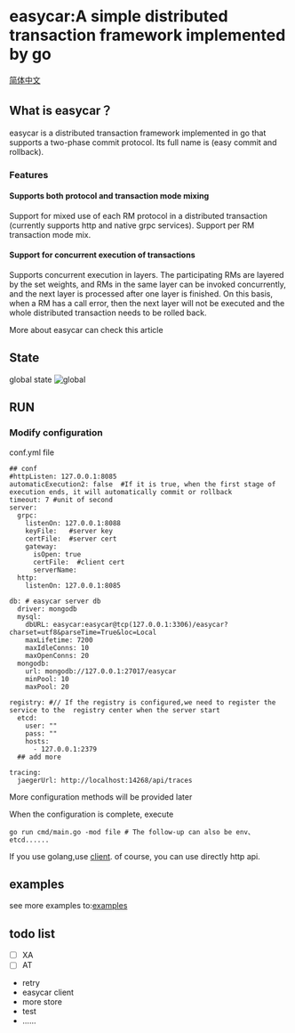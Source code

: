 # easycar:A simple distributed transaction framework implemented by go

[简体中文](https://github.com/wuqinqiang/easycar/blob/main/README_CN.md)
## What is easycar？

easycar is a distributed transaction framework implemented in go that supports a two-phase commit protocol. Its full name is (easy commit and rollback).

### Features

#### Supports both protocol and transaction mode mixing

Support for mixed use of each RM protocol in a distributed transaction (currently supports http and native grpc services). Support per RM transaction mode mix.

#### Support for concurrent execution of transactions

Supports concurrent execution in layers. The participating RMs are layered by the set weights, and RMs in the same layer can be invoked concurrently, and the next layer is processed after one layer is finished. On this basis, when a RM has a call error, then the next layer will not be executed and the whole distributed transaction needs to be rolled back.





More about easycar can check this article 



## State

global state
![global](https://cdn.syst.top/global.png)

## RUN

### Modify configuration
conf.yml file
```ymal
## conf
#httpListen: 127.0.0.1:8085
automaticExecution2: false  #If it is true, when the first stage of execution ends, it will automatically commit or rollback
timeout: 7 #unit of second
server:
  grpc:
    listenOn: 127.0.0.1:8088
    keyFile:   #server key
    certFile:  #server cert
    gateway:
      isOpen: true
      certFile:  #client cert
      serverName:
  http:
    listenOn: 127.0.0.1:8085

db: # easycar server db
  driver: mongodb
  mysql:
    dbURL: easycar:easycar@tcp(127.0.0.1:3306)/easycar?charset=utf8&parseTime=True&loc=Local
    maxLifetime: 7200
    maxIdleConns: 10
    maxOpenConns: 20
  mongodb:
    url: mongodb://127.0.0.1:27017/easycar
    minPool: 10
    maxPool: 20

registry: #// If the registry is configured,we need to register the service to the  registry center when the server start
  etcd:
    user: ""
    pass: ""
    hosts:
      - 127.0.0.1:2379
  ## add more

tracing:
  jaegerUrl: http://localhost:14268/api/traces
```

More configuration methods will be provided later


When the configuration is complete, execute

```shell
go run cmd/main.go -mod file # The follow-up can also be env、etcd......
```
If you use golang,use [client](https://github.com/easycar/client-go).
of course, you can use directly http api.



## examples

see more examples to:[examples](https://github.com/easycar/examples)

## todo list
- [ ] XA
- [ ] AT
- retry
- easycar client
- more store
- test
- ......

